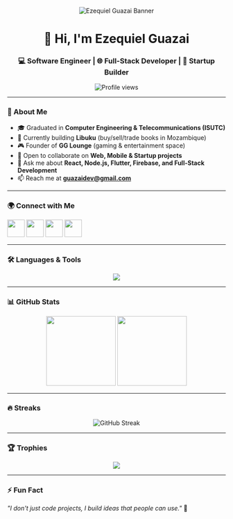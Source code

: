 <!-- Banner -->
<p align="center">
  <img src="https://i.ibb.co/0F1kXWr/github-banner.png" alt="Ezequiel Guazai Banner" />
</p>

<h1 align="center">👋 Hi, I'm Ezequiel Guazai</h1>
<h3 align="center">💻 Software Engineer | 🌐 Full-Stack Developer | 🚀 Startup Builder</h3>

<p align="center">
  <img src="https://komarev.com/ghpvc/?username=EzequielGuazai&label=Profile%20views&color=0e75b6&style=flat" alt="Profile views" />
</p>

---

### 🚀 About Me  
- 🎓 Graduated in **Computer Engineering & Telecommunications (ISUTC)**  
- 🔭 Currently building **Libuku** (buy/sell/trade books in Mozambique)  
- 🎮 Founder of **GG Lounge** (gaming & entertainment space)  
- 👯 Open to collaborate on **Web, Mobile & Startup projects**  
- 💬 Ask me about **React, Node.js, Flutter, Firebase, and Full-Stack Development**  
- 📫 Reach me at **guazaidev@gmail.com**

---

### 🌍 Connect with Me  
<p align="left">
  <a href="https://fb.com/ezequielguazai" target="_blank"><img src="https://skillicons.dev/icons?i=facebook" height="40" /></a>
  <a href="https://instagram.com/ezequiel_guazai" target="_blank"><img src="https://skillicons.dev/icons?i=instagram" height="40" /></a>
  <a href="https://www.youtube.com/@ezequielguazai" target="_blank"><img src="https://skillicons.dev/icons?i=youtube" height="40" /></a>
  <a href="mailto:guazaidev@gmail.com" target="_blank"><img src="https://skillicons.dev/icons?i=gmail" height="40" /></a>
</p>

---

### 🛠️ Languages & Tools  
<p align="center">
  <img src="https://skillicons.dev/icons?i=androidstudio,flutter,firebase,illustrator,js,ts,java,html,css,react,nodejs,mysql,vite,blender,matlab,ps,php,py" />
</p>

---

### 📊 GitHub Stats  
<p align="center">
  <img height="160em" src="https://github-readme-stats.vercel.app/api?username=EzequielGuazai&show_icons=true&theme=tokyonight&hide_border=true&count_private=true&include_all_commits=true" />
  <img height="160em" src="https://github-readme-stats.vercel.app/api/top-langs/?username=EzequielGuazai&layout=compact&theme=tokyonight&hide_border=true&count_private=true" />
</p>

---

### 🔥 Streaks  
<p align="center">
  <img src="https://streak-stats.demolab.com?user=EzequielGuazai&theme=tokyonight&hide_border=true" alt="GitHub Streak" />
</p>

---

### 🏆 Trophies  
<p align="center">
  <img src="https://github-profile-trophy.vercel.app/?username=EzequielGuazai&theme=tokyonight&no-frame=true&margin-w=15&margin-h=15" />
</p>

---

### ⚡ Fun Fact  
_"I don't just code projects, I build ideas that people can use."_ 🚀
